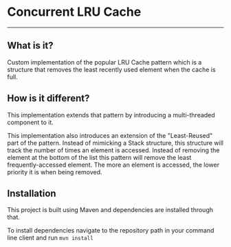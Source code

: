 # Concurrent LRU Cache
<hr>

## What is it?

Custom implementation of the popular LRU Cache pattern which is a structure that removes the least recently used element when the cache is
full.

## How is it different?

This implementation extends that pattern by introducing a multi-threaded component to it.

This implementation also introduces an extension of the "Least-Reused" part of the pattern. Instead of mimicking a Stack structure, this
structure will track the number of times an element is accessed. Instead of removing the element at the bottom of the list this pattern will
remove the least frequently-accessed element. The more an element is accessed, the lower priority it is when being removed.

## Installation

This project is built using Maven and dependencies are installed through that.

To install dependencies navigate to the repository path in your command line client and run
`mvn install`